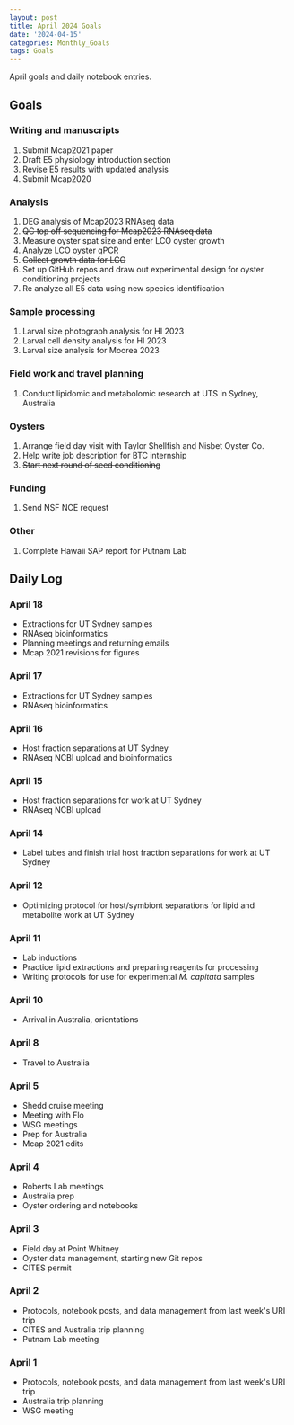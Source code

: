 ```yaml
---
layout: post
title: April 2024 Goals
date: '2024-04-15'
categories: Monthly_Goals
tags: Goals
---
```


April goals and daily notebook entries. 

## Goals  

### Writing and manuscripts 
              
1. Submit Mcap2021 paper
2. Draft E5 physiology introduction section 
3. Revise E5 results with updated analysis
3. Submit Mcap2020 

### Analysis

1. DEG analysis of Mcap2023 RNAseq data 
2. ~~QC top off sequencing for Mcap2023 RNAseq data~~ 
2. Measure oyster spat size and enter LCO oyster growth
3. Analyze LCO oyster qPCR 
4. ~~Collect growth data for LCO~~ 
5. Set up GitHub repos and draw out experimental design for oyster conditioning projects 
6. Re analyze all E5 data using new species identification

### Sample processing

1. Larval size photograph analysis for HI 2023 
2. Larval cell density analysis for HI 2023
3. Larval size analysis for Moorea 2023

### Field work and travel planning

1. Conduct lipidomic and metabolomic research at UTS in Sydney, Australia

### Oysters 

1. Arrange field day visit with Taylor Shellfish and Nisbet Oyster Co.
2. Help write job description for BTC internship
3. ~~Start next round of seed conditioning~~

### Funding 

1. Send NSF NCE request

### Other

1. Complete Hawaii SAP report for Putnam Lab 

## **Daily Log**   

### April 18 

- Extractions for UT Sydney samples
- RNAseq bioinformatics 
- Planning meetings and returning emails 
- Mcap 2021 revisions for figures

### April 17 

- Extractions for UT Sydney samples
- RNAseq bioinformatics 

### April 16 

- Host fraction separations at UT Sydney
- RNAseq NCBI upload and bioinformatics 

### April 15 

- Host fraction separations for work at UT Sydney
- RNAseq NCBI upload

### April 14

- Label tubes and finish trial host fraction separations for work at UT Sydney 

### April 12 

- Optimizing protocol for host/symbiont separations for lipid and metabolite work at UT Sydney 

### April 11 

- Lab inductions
- Practice lipid extractions and preparing reagents for processing 
- Writing protocols for use for experimental *M. capitata* samples

### April 10 

- Arrival in Australia, orientations 

### April 8 

- Travel to Australia

### April 5 

- Shedd cruise meeting 
- Meeting with Flo 
- WSG meetings
- Prep for Australia 
- Mcap 2021 edits 

### April 4 

- Roberts Lab meetings 
- Australia prep
- Oyster ordering and notebooks 

### April 3 

- Field day at Point Whitney 
- Oyster data management, starting new Git repos 
- CITES permit 

### April 2 

- Protocols, notebook posts, and data management from last week's URI trip
- CITES and Australia trip planning
- Putnam Lab meeting

### April 1 

- Protocols, notebook posts, and data management from last week's URI trip
- Australia trip planning 
- WSG meeting 